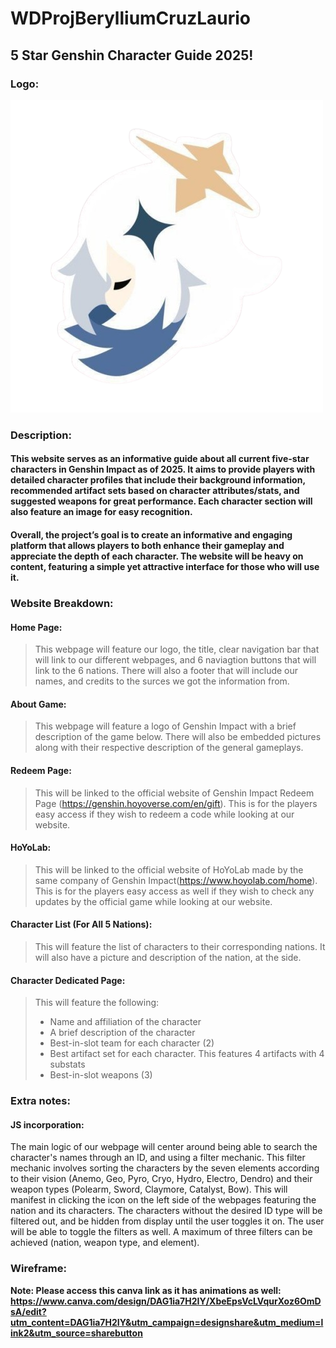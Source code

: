 # WDProjBerylliumCruzLaurio

## 5 Star Genshin Character Guide 2025!

### Logo:
![Logo](./asset/Logo.png)

### Description:
#### This website serves as an informative guide about all current five-star characters in Genshin Impact as of 2025. It aims to provide players with detailed character profiles that include their background information, recommended artifact sets based on character attributes/stats, and suggested weapons for great performance. Each character section will also feature an image for easy recognition. 

#### Overall, the project’s goal is to create an informative and engaging platform that allows players to both enhance their gameplay and appreciate the depth of each character. The website will be heavy on content, featuring a simple yet attractive interface for those who will use it.

### Website Breakdown:
#### Home Page: 
> This webpage will feature our logo, the title, clear navigation bar that will link to our different webpages, and 6 naviagtion buttons that will link to the 6 nations. There will also a footer that will include our names, and credits to the surces we got the information from. 

#### About Game:
> This webpage will feature a logo of Genshin Impact with a brief description of the game below. There will also be embedded pictures along with their respective description of the general gameplays. 

#### Redeem Page:
> This will be linked to the official website of Genshin Impact Redeem Page (https://genshin.hoyoverse.com/en/gift). This is for the players easy access if they wish to redeem a code while looking at our website. 

#### HoYoLab:
> This will be linked to the official website of HoYoLab made by the same company of Genshin Impact(https://www.hoyolab.com/home). This is for the players easy access as well if they wish to check any updates by the official game while looking at our website. 

#### Character List (For All 5 Nations):
> This will feature the list of characters to their corresponding nations. It will also have a picture and description of the nation, at the side.

#### Character Dedicated Page:
> This will feature the following:
> - Name and affiliation of the character
> - A brief description of the character
> - Best-in-slot team for each character (2)
> - Best artifact set for each character. This features 4 artifacts with 4 substats
> - Best-in-slot weapons (3)

### Extra notes:
#### JS incorporation:
The main logic of our webpage will center around being able to search the character's names through an ID, and using a filter mechanic. This filter mechanic involves sorting the characters by the seven elements according to their vision (Anemo, Geo, Pyro, Cryo, Hydro, Electro, Dendro) and their weapon types (Polearm, Sword, Claymore, Catalyst, Bow).  This will manifest in clicking the icon on the left side of the webpages featuring the nation and its characters. The characters without the desired ID type will be filtered out, and be hidden from display until the user toggles it on. The user will be able to toggle the filters as well. A maximum of three filters can be achieved (nation, weapon type, and element).

### Wireframe:
**Note: Please access this canva link as it has animations as well: https://www.canva.com/design/DAG1ia7H2IY/XbeEpsVcLVqurXoz6OmDsA/edit?utm_content=DAG1ia7H2IY&utm_campaign=designshare&utm_medium=link2&utm_source=sharebutton**








